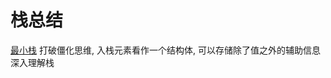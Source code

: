 # 栈总结

[最小栈](https://leetcode-cn.com/problems/min-stack/)	打破僵化思维, 入栈元素看作一个结构体, 可以存储除了值之外的辅助信息 	深入理解栈

